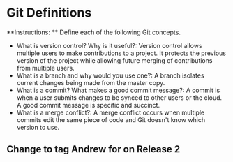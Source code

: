 # Git Definitions

**Instructions: ** Define each of the following Git concepts.

* What is version control?  Why is it useful?: Version control allows multiple users to make contributions to a project. It protects the previous version of the project while allowing future merging of contributions from multiple users.
* What is a branch and why would you use one?: A branch isolates current changes being made from the master copy.
* What is a commit? What makes a good commit message?: A commit is when a user submits changes to be synced to other users or the cloud. A good commit message is specific and succinct.
* What is a merge conflict?: A merge conflict occurs when multiple commits edit the same piece of code and Git doesn't know which version to use.

## Change to tag Andrew for on Release 2